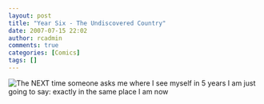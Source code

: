 ```yaml
---
layout: post
title: "Year Six - The Undiscovered Country"
date: 2007-07-15 22:02
author: rcadmin
comments: true
categories: [Comics]
tags: []
---
```

<img id="image1130" src="http://dl.bitsmack.com/uploads/2007/07/20070716.jpg" alt="The NEXT time someone asks me where I see myself in 5 years I am just going to say: exactly in the same place I am now" title="The NEXT time someone asks me where I see myself in 5 years I am just going to say: exactly in the same place I am now"/>
